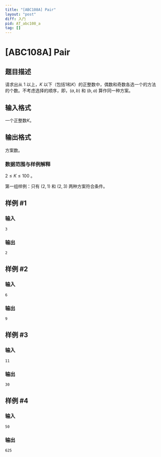 ```yaml
---
title: "[ABC108A] Pair"
layout: "post"
diff: 入门
pid: AT_abc108_a
tag: []
---
```


# [ABC108A] Pair

## 题目描述

请求出从 $1$ 以上，$K$ 以下（包括$1$和$K$）的正整数中，偶数和奇数各选一个的方法的个数。不考虑选择的顺序，即，$(a,b)$ 和 $(b,a)$ 算作同一种方案。

## 输入格式

一个正整数$K$。

## 输出格式

方案数。

### 数据范围与样例解释

$2 \le K \le 100$ 。

第一组样例：只有 $(2,1)$ 和 $(2,3)$ 两种方案符合条件。

## 样例 #1

### 输入

```
3
```

### 输出

```
2
```

## 样例 #2

### 输入

```
6
```

### 输出

```
9
```

## 样例 #3

### 输入

```
11
```

### 输出

```
30
```

## 样例 #4

### 输入

```
50
```

### 输出

```
625
```

